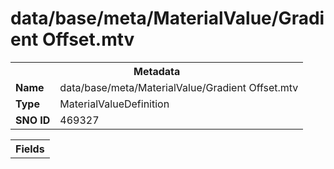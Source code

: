<h1>data/base/meta/MaterialValue/Gradient Offset.mtv</h1><table><tr><th colspan="100%">Metadata</th></tr><tr><td><b>Name</b></td><td>data/base/meta/MaterialValue/Gradient Offset.mtv</td></tr><tr><td><b>Type</b></td><td>MaterialValueDefinition</td></tr><tr><td><b>SNO ID</b></td><td>469327</td></tr></table>

<table><tr><th colspan="100%">Fields</th></tr></table>

